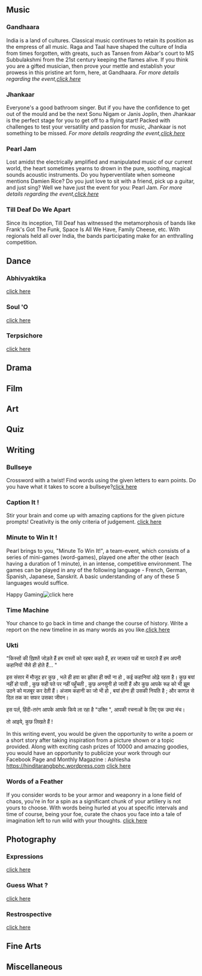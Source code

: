 <!-- TITLE: List Of Events -->
<!-- SUBTITLE: Arranged under different genres -->

## Music
### Gandhaara
India is a land of cultures. Classical music continues to retain its position as the empress of all music. Raga and Taal have shaped the culture of India from times forgotten, with greats, such as Tansen from Akbar's court to MS Subbulakshmi from the 21st century keeping the flames alive. If you think you are a gifted musician, then prove your mettle and establish your prowess in this pristine art form, here, at Gandhaara.
*For more details regarding the event,[click here](/fests/pearl/events/gandhaara)*
### Jhankaar
Everyone's a good bathroom singer. But if you have the confidence to get out of the mould and be the next Sonu Nigam or Janis Joplin, then Jhankaar is the perfect stage for you to get off to a flying start! Packed with challenges to test your versatility and passion for music, Jhankaar is not something to be missed.
*For more details reagrding the event,[click here](/fests/pearl/events/jhankaar)*
### Pearl Jam
Lost amidst the electrically amplified and manipulated music of our current world, the heart sometimes yearns to drown in the pure, soothing, magical sounds acoustic instruments. Do you hyperventilate when someone mentions Damien Rice? Do you just love to sit with a friend, pick up a guitar, and just sing? Well we have just the event for you: Pearl Jam.
*For more details regarding the event,[click here](/fests/pearl/events/pearljam)*
### Till Deaf Do We Apart 
Since its inception, Till Deaf has witnessed the metamorphosis of bands like Frank's Got The Funk, Space Is All We Have, Family Cheese, etc. With regionals held all over India, the bands participating make for an enthralling competition.
## Dance
### Abhivyaktika
[click here](/fests/pearl/events/abhivyakti)
### Soul 'O
[click here](/fests/pearl/events/soulo)
### Terpsichore
[click here](/fests/pearl/events/terpsichore)
## Drama
## Film
## Art
## Quiz
## Writing
### Bullseye
Crossword with a twist! Find words using the given letters to earn points. Do you have what it takes to score a bullseye?[click here](/fests/pearl/events/bullseye)
### Caption It !
Stir your brain and come up with amazing captions for the given picture prompts! Creativity is the only criteria of judgement. [click here](/fests/pearl/events/captionit)
### Minute to Win It !
Pearl brings to you, "Minute To Win It!", a team-event, which consists of a series of mini-games (word-games), played one after the other (each having a duration of 1 minute), in an intense, competitive environment. The games can be played in any of the following language - French, German, Spanish, Japanese, Sanskrit. A basic understanding of any of these 5 languages would suffice.

Happy Gaming![click here](/fests/pearl/events/minutetowinit)
### Time Machine 
Your chance to go back in time and change the course of history. Write a report on the new timeline in as many words as you like.[click here](/fests/pearl/events/timemachine)
### Ukti
"किस्सों की ख़िश्तें जोड़ते हैं हम रास्तों को रहबर कहते हैं, हर जज़्बात पन्नों सा पलटते हैं हम अपनी कहानियों जैसे ही होते हैं... "

इस संसार में मौजूद हर कुछ , भले ही हवा का झोंका ही क्यों ना हो , कई कहानियां ओढ़े रहता है। कुछ बयां नहीं हो पाती , कुछ सही पते पर नहीं पहुँचती , कुछ अनसुनी हो जाती हैं और कुछ आपके रूह को भी झूम उठने को मज़बूर कर देती हैं। अंजाम कहानी का जो भी हो , बयां होना ही उसकी नियति है ; और कागज़ से दिल तक का सफर उसका जीवन।

इस पर्ल, हिंदी-तरंग आपके आपके किये ला रहा है "उक्ति ", आपकी रचनाओं के लिए एक उम्दा मंच।

तो आइये, कुछ लिखते हैं !

In this writing event, you would be given the opportunity to write a poem or a short story after taking inspiration from a picture shown or a topic provided. Along with exciting cash prizes of 10000 and amazing goodies, you would have an opportunity to publicize your work through our Facebook Page and Monthly Magazine : Ashlesha https://hinditarangbphc.wordpress.com [click here](/fests/pearl/events/ukti)
### Words of a Feather
If you consider words to be your armor and weaponry in a lone field of chaos, you're in for a spin as a significant chunk of your artillery is not yours to choose. With words being hurled at you at specific intervals and time of course, being your foe, curate the chaos you face into a tale of imagination left to run wild with your thoughts. [click here](/fests/pearl/events/woaf)
## Photography
### Expressions
[click here](/fests/pearl/events/expressions)
### Guess What ?
[click here](/fests/pearl/events/guesswhat)
### Restrospective
[click here](/fests/pearl/events/restrospective)
## Fine Arts
## Miscellaneous